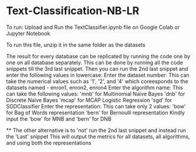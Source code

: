 # Text-Classification-NB-LR

To run: Upload and Run the TextClassifier.ipynb file on Google Colab or Jupyter Notebook

To run this file, unzip it in the same folder as the datasets

The result for every database can be replicated by running the code one by one on all database separately.
This can be done by running all the code snippets till the 3rd last snippet.
Then you can run the 2nd last snippet and enter the following values in lowercase:
Enter the dataset number: This can take the numerical values such as '1', '2', and '4' which coreesponds 
	to the datasets named - enron1, enron2, enron4
Enter the algorithm name: This can take the following values:
	'mnb' for Multinomial Naive Bayes
	'dnb' for Discrete Naive Bayes
	'mcap' for MCAP Logistic Regression
	'sgd' for SGDClassifier
Enter the representation: This can take only 2 values:
	'bow' for Bag of Words representation
	'bern' for Bernoulli representation
Kindly input the 'bow' for MNB and 'bern' for DNB

**
The other alternative is to 'not' run the 2nd last snippet and instead run the 'Last' snippet
	This will output the metrics for all datasets, all algorithms, and using both the representations
